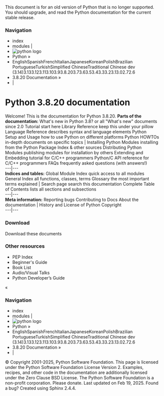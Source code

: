This document is for an old version of Python that is no longer supported. You should upgrade, and read the  Python documentation for the current stable release. 
### Navigation
  * index
  * modules |
  * ![python logo](https://docs.python.org/3.8/_static/py.svg)
  * Python »
  * EnglishSpanishFrenchItalianJapaneseKoreanPolishBrazilian PortugueseTurkishSimplified ChineseTraditional Chinese
dev (3.14)3.133.123.113.103.93.8.203.73.63.53.43.33.23.13.02.72.6
  * 3.8.20 Documentation » 
  * | 


# Python 3.8.20 documentation
Welcome! This is the documentation for Python 3.8.20. 
**Parts of the documentation:**
What's new in Python 3.8? or all "What's new" documents since 2.0 Tutorial start here Library Reference keep this under your pillow Language Reference describes syntax and language elements Python Setup and Usage how to use Python on different platforms Python HOWTOs in-depth documents on specific topics |  Installing Python Modules installing from the Python Package Index & other sources Distributing Python Modules publishing modules for installation by others Extending and Embedding tutorial for C/C++ programmers Python/C API reference for C/C++ programmers FAQs frequently asked questions (with answers!)  
---|---  
**Indices and tables:**
Global Module Index quick access to all modules General Index all functions, classes, terms Glossary the most important terms explained |  Search page search this documentation Complete Table of Contents lists all sections and subsections  
---|---  
**Meta information:**
Reporting bugs Contributing to Docs About the documentation |  History and License of Python Copyright  
---|---  
### Download
Download these documents
### Other resources
  * PEP Index
  * Beginner's Guide
  * Book List
  * Audio/Visual Talks
  * Python Developer’s Guide


«
### Navigation
  * index
  * modules |
  * ![python logo](https://docs.python.org/3.8/_static/py.svg)
  * Python »
  * EnglishSpanishFrenchItalianJapaneseKoreanPolishBrazilian PortugueseTurkishSimplified ChineseTraditional Chinese
dev (3.14)3.133.123.113.103.93.8.203.73.63.53.43.33.23.13.02.72.6
  * 3.8.20 Documentation » 
  * | 


© Copyright 2001-2025, Python Software Foundation. This page is licensed under the Python Software Foundation License Version 2. Examples, recipes, and other code in the documentation are additionally licensed under the Zero Clause BSD License. The Python Software Foundation is a non-profit corporation. Please donate. Last updated on Feb 19, 2025. Found a bug? Created using Sphinx 2.4.4. 
